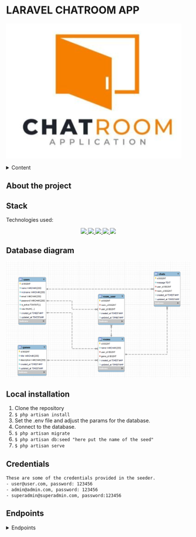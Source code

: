# LARAVEL CHATROOM APP
![db_laravel](./img/logo.png)

<details>
  <summary>Content</summary>
  <ol>
    <li><a href="#about-the-project">About the project</a></li>
    <li><a href="#stack">Stack</a></li>
    <li><a href="#database-diagram">Database diagram</a></li>
    <li><a href="#local-installation">Local installation</a></li>
    <li><a href="#credentials">Credentials</a></li>
    <li><a href="#endpoints">Endpoints</a></li>
    <li><a href="#contact">Contact</a></li>
  </ol>
</details>

## About the project


## Stack
Technologies used:
<div align="center">
<a href="https://www.mysql.com/">
    <img src= "https://img.shields.io/badge/MySQL-00000F?style=for-the-badge&logo=mysql&logoColor=white"/>
</a>
<a href="https://www.php.net/">
    <img src= "https://img.shields.io/badge/PHP-777BB4?style=for-the-badge&logo=php&logoColor=white"/>
</a>
<a href="https://laravel.com/">
    <img src= "https://img.shields.io/badge/Laravel-FF2D20?style=for-the-badge&logo=laravel&logoColor=white"/>
</a>
<a href="https://getcomposer.org/">
    <img src= "https://img.shields.io/badge/Composer-885630?style=for-the-badge&logo=Composer&logoColor=white"/>
</a>
  <a href="https://git-scm.com/">
    <img src="https://img.shields.io/badge/GIT-E44C30?style=for-the-badge&logo=git&logoColor=white"/>
</a>

</div>


## Database diagram
![db_laravel](./img/database.png)

## Local installation
1. Clone the repository
2. ` $ php artisan install `
3. Set the .env file and adjust the params for the database.
4. Connect to the database.
5. ``` $ php artisan migrate ```
6. ``` $ php artisan db:seed "here put the name of the seed" ``` 
7. ``` $ php artisan serve ``` 

## Credentials
    These are some of the credentials provided in the seeder.
    - user@user.com, password: 123456
    - admin@admin.com, password: 123456
    - superadmin@superadmin.com, password:123456
## Endpoints
<details>
<summary>Endpoints</summary>

- AUTH

    - REGISTER

            POST http://localhost:8000/api/register
        body:
        ``` json
            {
                "name": "",
                "nickname": "",
                "email": "",
                "password": ""
            }
        ```

    - LOGIN

            POST http://localhost:8000/api/login 
        body:
        ``` json
            {
                "email": "",
                "password": ""
            }
        ```
    - PROFILE

            GET http://localhost:8000/api/profile

    - LOGOUT

            POST http://localhost:8000/api/logout


 - USERS
 
    -   GET ALL USERS

            GET http://localhost:8000/api/users?name=&page=&limit=

    -   CREATE USERS

            POST http://localhost:8000/api/users
        body:
        ``` json
            {
                "name": "",
                "nickname": "",
                "email": "",
                "password": ""
            }
        ```
            
    -   DELETE USER BY ID

             DELETE http://localhost:8000/api/users/{id}

    -    UPDATE USER BY ID

             PUT http://localhost:8000/api/users/{id}
         body:
           ``` json
            {
                "name": "",
                "nickname": "",
                "email": "",
                "password": ""
            }
     
- GAMES
 
    - CREATE GAME (Auth: ADMIN/SUPERADMIN)

            POST http://localhost:8000/api/games
        body:
        ``` json
            {
                "title": "example1",
                "description": "example1"
            }
    
   
    - DELETE GAME (Auth: ADMIN/SUPERADMIN)

            DELETE http://localhost:8000/api/games/{id}

    - GET GAMES

            GET http://localhost:8000/api/games


    - UPDATE GAME BY ID (Auth: ADMIN/SUPERADMIN)

            UPDATE http://localhost:8000/api/games/{id}
        body:
         ``` json
            {
                "title": "example1",
                "description": "example1"
            }
         ```
    - GET GAME BY ID

            GET http://localhost:8000/api/games/{id}  

- ROOMS
    - CREATE ROOM 

            POST http://localhost:8000/api/rooms
        body:
        ``` json
            {
                
            }
        ```
  
    - GET ROOM 

            POST http://localhost:8000/api/rooms
       

    - UPDATE ROOM 

            PUT http://localhost:8000/api/rooms/{id}
      body:
        ``` json
            {
            
            }
        ```

    - DELETE ROOM 

            DELETE http://localhost:8000/api/rooms/{id}

    - GET ROOM BY ID

            GET http://localhost:8000/api/rooms/{id}

    - JOIN ROOM

            POST  GET http://localhost:8000/api/rooms/{id}/join

      body:
        ``` json
            {
            
            }

        ```
    - LEAVE ROOM

            GET http://localhost:8000/api/rooms/{id}/leave


- CHATS
 
    - CREATE CHAT 

            POST http://localhost:8000/api/chats
        body:
        ``` json
            {
                "message": " ",
                "room_id": " "
            }
        ```
   
    - DELETE CHAT BY ID

            DELETE http://localhost:8000/api/chats/{id}

    - GET AL CHATS ONE ROOM

            GET http://localhost:8000/api/chats/{id}


    - UPDATE CHAT BY ID 

        
        
## Contact
- **Pedro Fernández** - Project Developer
  - [GitHub](https://github.com/Eryhnar) - [LinkedIn](https://www.linkedin.com/in/pedro-fernandez-bel-68a2b9155/)

- **Claudia Álvaro** - Project Developer
  - [GitHub](https://github.com/klauha) - [LinkedIn](https://www.linkedin.com/in/claudia-álvaro-cano-47860538/)

- **Fernando Elegido** - Project Developer
  - [GitHub](https://github.com/Ferelbue) - [LinkedIn](https://www.linkedin.com/in/fernando-elegido//)

- **Victor Blasco** - Project Developer
  - [GitHub](https://github.com/VictorBlasco5) - [LinkedIn](https://www.linkedin.com/in/víctor-blasco-4b7588304//)



</details>

